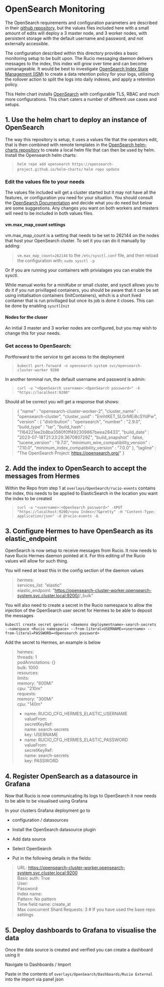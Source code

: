 # OpenSearch Monitoring

The OpenSearch requirements and configuration parameters are described in their [github repository](https://github.com/opensearch-project/helm-charts/tree/main/charts/opensearch), but the values files included here with a small amount of edits will deploy a 3 master node, and 3 worker nodes, with persistent storage with the default username and password, and not externally accessible.

The configuration described within this directory provides a basic monitoring setup to be built upon. The Rucio messaging daemon delivers messages to the index, this index will grow over time and can become unmanageable. It would be best to investigate [OpenSearch Index State Management (ISM)](https://opensearch.org/docs/latest/im-plugin/ism/index/) to create a data retention policy for your logs, utilising the rollover action to split the logs into daily indexes, and apply a retention policy.

This Helm chart installs [OpenSearch](https://github.com/opensearch-project/OpenSearch) with configurable TLS, RBAC and much more configurations. This chart caters a number of different use cases and setups.


## 1. Use the helm chart to deploy an instance of OpenSearch
The way this repository is setup, it uses a values file that the operators edit, that is then combined with remote templates in the [OpenSearch helm-charts repository](https://github.com/opensearch-project/helm-charts) to create a local helm file that can then be used by helm.
Install the Opensearch helm charts:
> `helm repo add opensearch https://opensearch-project.github.io/helm-charts/`
> `helm repo update`


### Edit the values file to your needs
The values file included will get a cluster started but it may not have all the features, or configuration you need for your situation. You should consult the [OpenSearch Documentation](https://opensearch.org/docs/latest/) and decide what you do need but below are some suggestions. Any changes you want on both workers and masters will need to be included in both values files.

#### vm.max_map_count settings

vm.max_map_count is a setting that needs to be set to 262144 on the nodes that host your OpenSearch cluster. To set it you can do it manually by adding:
> `vm.max_map_count=262144`
to the `/etc/sysctl.conf` file, and then reload the configuration with;
> `sudo sysctl -p`

Or if you are running your containers with privialages you can enable the sysctl.

While manual works for a miniKube or small cluster, and sysctl allows you to do it if you run privillaged containers, you should be aware that it can be set using initialisation containers (InitContainers), wihch is a short lived container that is run privillaged but once its job is done it closes.
This can be done by enabling `sysctlInit`

#### Nodes for the cluser
An initial 3 master and 3 worker nodes are configured, but you may wish to change this for your needs.

### Get access to OpenSearch:

Portforward to the service to get access to the deployment

> `kubectl port-forward -n opensearch-system svc/opensearch-cluster-worker 9200`

In another terminal run, the default username and password is admin:

> `curl -u "<OpenSearch username>:<OpenSearch password>" -k "https://localhost:9200"`

Should all be correct you will get a response that shows:


>{
>  "name" : "opensearch-cluster-worker-2",
>  "cluster_name" : "opensearch-cluster",
>  "cluster_uuid" : "EmhtKET_SLGrMEi8cSYdPw",
>  "version" : {
>    "distribution" : "opensearch",
>    "number" : "2.9.0",
>    "build_type" : "tar",
>    "build_hash" : "1164221ee2b8ba3560f0ff492309867beea28433",
>    "build_date" : "2023-07-18T21:23:29.367080729Z",
>    "build_snapshot" : false,
>    "lucene_version" : "9.7.0",
>    "minimum_wire_compatibility_version" : "7.10.0",
>    "minimum_index_compatibility_version" : "7.0.0"
>  },
>  "tagline" : "The OpenSearch Project: https://opensearch.org/"
>}

## 2. Add the index to OpenSearch to accept the messages from Hermes

Within the Repo from step 1 at `overlays/OpenSearch/rucio-events` contains the index, this needs to be applied to ElasticSearch in the location you want the index to be created 

> `curl -u "<username>:<OpenSearch password>" -XPUT "https://localhost:9200/<you Index>/?&pretty" -H "Content-Type: application/json" -d @rucio-events -k`


## 3. Configure Hermes to have OpenSearch as its elastic_endpoint

OpenSearch is now setup to receive messages from Rucio. It now needs to have Rucio Hermes daemon pointed at it. For this editing of the Rucio values will allow for such thing. 

You will need at least this in the config section of the daemon values 

>  hermes:  
>    services_list: "elastic"  
>    elastic_endpoint: "https://opensearch-cluster-worker.opensearch-system.svc.cluster.local:9200/<your index>/_bulk"  

You will also need to create a secret in the Rucio namespace to allow the injection of the OpenSearch user secret for Hermes to be able to deposit the messages 


`kubectl create secret generic <daemons deploymentname>-search-secrets --namespace <Rucio namespace> --from-literal=USERNAME=<username> --from-literal=PASSWORD=<Opensearch password>`

Add the secret to Hermes, an example is below

>hermes:  
>  threads: 1  
>  podAnnotations: {}  
>  bulk: 1000  
>  resources:  
>    limits:  
>      memory: "600Mi"  
>      cpu: "210m"  
>    requests:  
>      memory: "300Mi"  
>      cpu: "140m"  
>  - name: RUCIO_CFG_HERMES_ELASTIC_USERNAME  
>    valueFrom:  
>      secretKeyRef:  
>        name: search-secrets  
>        key: USERNAME  
>  - name: RUCIO_CFG_HERMES_ELASTIC_PASSWORD  
>    valueFrom:  
>      secretKeyRef:   
>        name: search-secrets  
>        key: PASSWORD  

## 4. Register OpenSearch as a datasource in Grafana

Now that Rucio is now communicating its logs to OpenSearch it now needs to be able to be visualised using Grafana

In your clusters Grafana deployment go to

- configuration / datasources

- Install the OpenSearch datasource plugin

- Add data source

- Select OpenSearch

- Put in the following details in the fields: 

> URL: https://opensearch-cluster-worker.opensearch-system.svc.cluster.local:9200  
> Basic auth: True  
> User: <USERNAME>  
> Password: <OpenSearch password>  
> Index name: <your Index>  
> Pattern: No pattern  
> Time field name: create_at  
> Max concurrent Shard Requests: 3 # If you have used the base repo settings  

## 5. Deploy dashboards to Grafana to visualise the data

Once the data source is created and verified you can create a dashboard using it

Navigate to Dashboards / Import

Paste in the contents of `overlays/OpenSearch/Dashboards/Rucio External` into the import via panel json
